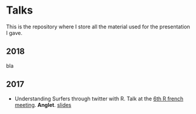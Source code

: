 # Talks

This is the repository where I store all the material used for the presentation I gave.



## 2018

bla



## 2017

- Understanding Surfers through twitter with R. Talk at the [6th R french meeting](http://angletr2017.com). **Anglet**. [slides](https://github.com/holtzy/Talk/blob/master/2017/2017_Anglet_R_meeting/Holtz_LightTalk_RencontresR_2017.pdf)









